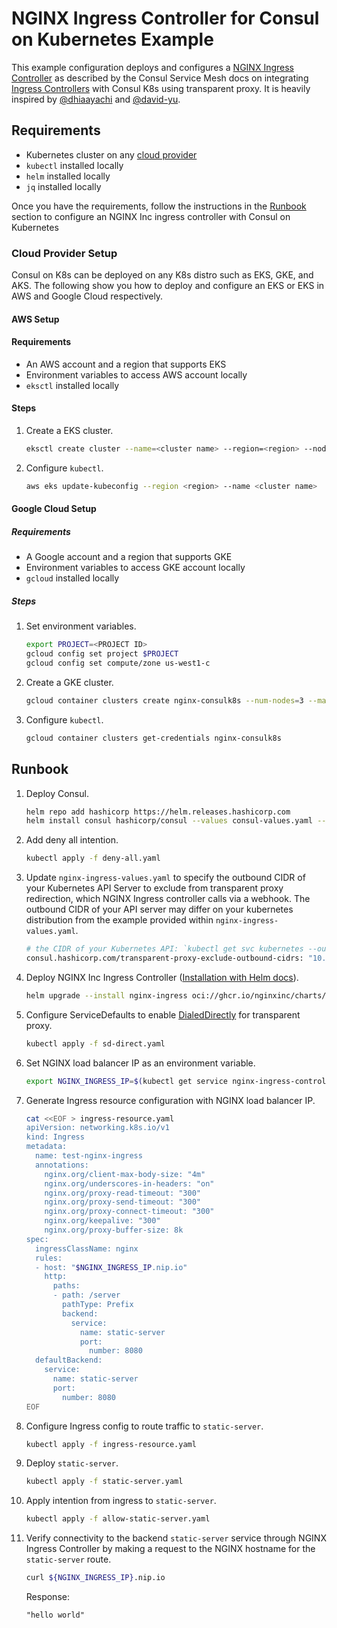 
# NGINX Ingress Controller for Consul on Kubernetes Example

This example configuration deploys and configures a [NGINX Ingress Controller](https://docs.nginx.com/nginx-ingress-controller/installation/installation-with-helm/) as described by the Consul Service Mesh docs on integrating [Ingress Controllers](https://developer.hashicorp.com/consul/docs/k8s/connect/ingress-controllers) with Consul K8s using transparent proxy. It is heavily inspired by [@dhiaayachi](https://github.com/dhiaayachi/eks-consul-ingressnginx) and [@david-yu](https://github.com/david-yu/consul-k8s-nginx-inc-ingress-controller).

## Requirements

- Kubernetes cluster on any [cloud provider](cloud-provider-setup)
- `kubectl` installed locally
- `helm` installed locally
- `jq` installed locally

Once you have the requirements, follow the instructions in the [Runbook](#runbook) section to configure an NGINX Inc ingress controller with Consul on Kubernetes

### Cloud Provider Setup

Consul on K8s can be deployed on any K8s distro such as EKS, GKE, and AKS. The following show you how to deploy and configure an EKS or EKS in AWS and Google Cloud respectively.

#### AWS Setup 

#### Requirements 

- An AWS account and a region that supports EKS
- Environment variables to access AWS account locally
- `eksctl` installed locally

#### Steps

1. Create a EKS cluster.

    ```bash
    eksctl create cluster --name=<cluster name> --region=<region> --nodes=3 
    ```
  
2. Configure `kubectl`.

    ```bash
    aws eks update-kubeconfig --region <region> --name <cluster name>
    ```

#### Google Cloud Setup

##### Requirements

- A Google account and a region that supports GKE
- Environment variables to access GKE account locally
- `gcloud` installed locally

##### Steps

1. Set environment variables.

    ```bash
    export PROJECT=<PROJECT ID>
    gcloud config set project $PROJECT
    gcloud config set compute/zone us-west1-c
    ```
  
2. Create a GKE cluster.

    ```bash
    gcloud container clusters create nginx-consulk8s --num-nodes=3 --machine-type "e2-highcpu-4" --enable-autoscaling --min-nodes 1 --max-nodes 4
    ```

3. Configure `kubectl`.

    ```bash
    gcloud container clusters get-credentials nginx-consulk8s
    ```

## Runbook

1. Deploy Consul.

    ```bash
    helm repo add hashicorp https://helm.releases.hashicorp.com
    helm install consul hashicorp/consul --values consul-values.yaml --version "1.0.7" --create-namespace --namespace consul
    ```

2. Add deny all intention.

    ```bash
    kubectl apply -f deny-all.yaml
    ```

3. Update `nginx-ingress-values.yaml` to specify the outbound CIDR of your Kubernetes API Server to exclude from transparent proxy redirection, which NGINX Ingress controller calls via a webhook. The outbound CIDR of your API server may differ on your kubernetes distribution from the example provided within `nginx-ingress-values.yaml`. 

   ```bash
   # the CIDR of your Kubernetes API: `kubectl get svc kubernetes --output jsonpath='{.spec.clusterIP}'
   consul.hashicorp.com/transparent-proxy-exclude-outbound-cidrs: "10.20.0.1/32"
   ```

4. Deploy NGINX Inc Ingress Controller ([Installation with Helm docs](https://docs.nginx.com/nginx-ingress-controller/installation/installation-with-helm/)).

    ```bash
    helm upgrade --install nginx-ingress oci://ghcr.io/nginxinc/charts/nginx-ingress --version 0.17.1 --namespace nginx-ingress --create-namespace --values nginx-ingress-values.yaml
    ```

5. Configure ServiceDefaults to enable [DialedDirectly](https://developer.hashicorp.com/consul/docs/connect/config-entries/service-defaults#dialeddirectly) for transparent proxy.

    ```bash
    kubectl apply -f sd-direct.yaml
    ```

6. Set NGINX load balancer IP as an environment variable.

    ```bash
    export NGINX_INGRESS_IP=$(kubectl get service nginx-ingress-controller -n nginx-ingress -o json | jq -r '.status.loadBalancer.ingress[].ip')
    ```

7. Generate Ingress resource configuration with NGINX load balancer IP.

    ```bash
    cat <<EOF > ingress-resource.yaml
    apiVersion: networking.k8s.io/v1
    kind: Ingress
    metadata:
      name: test-nginx-ingress
      annotations:
        nginx.org/client-max-body-size: "4m"
        nginx.org/underscores-in-headers: "on"
        nginx.org/proxy-read-timeout: "300"
        nginx.org/proxy-send-timeout: "300"
        nginx.org/proxy-connect-timeout: "300"
        nginx.org/keepalive: "300"
        nginx.org/proxy-buffer-size: 8k
    spec:
      ingressClassName: nginx
      rules:
      - host: "$NGINX_INGRESS_IP.nip.io"
        http:
          paths:
          - path: /server
            pathType: Prefix
            backend:
              service:
                name: static-server
                port: 
                  number: 8080
      defaultBackend:
        service:
          name: static-server
          port:
            number: 8080
    EOF
    ```

8. Configure Ingress config to route traffic to `static-server`.

    ```bash
    kubectl apply -f ingress-resource.yaml
    ```

9. Deploy `static-server`. 

    ```bash
    kubectl apply -f static-server.yaml
    ```

10. Apply intention from ingress to `static-server`.

    ```bash
    kubectl apply -f allow-static-server.yaml
    ```

11. Verify connectivity to the backend `static-server` service through NGINX Ingress Controller by making a request to the NGINX hostname for the `static-server` route. 

    ```bash
    curl ${NGINX_INGRESS_IP}.nip.io
    ```

    Response:

    ```text
    "hello world"
    ```

